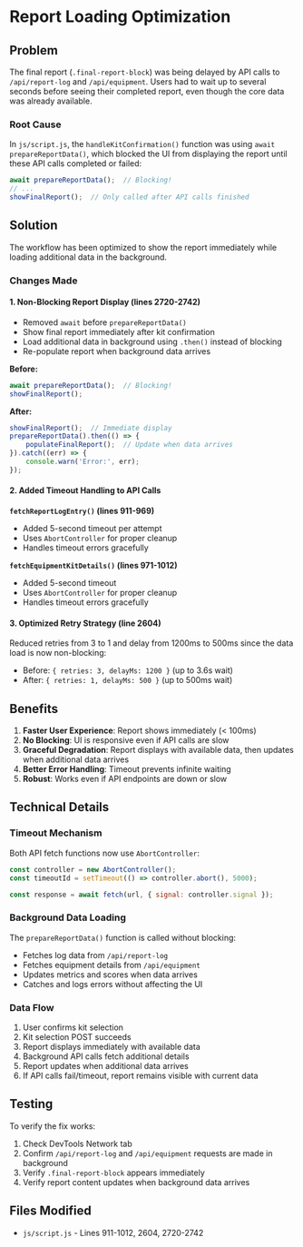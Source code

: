 # Report Loading Optimization

## Problem
The final report (`.final-report-block`) was being delayed by API calls to `/api/report-log` and `/api/equipment`. Users had to wait up to several seconds before seeing their completed report, even though the core data was already available.

### Root Cause
In `js/script.js`, the `handleKitConfirmation()` function was using `await prepareReportData()`, which blocked the UI from displaying the report until these API calls completed or failed:

```javascript
await prepareReportData();  // Blocking!
// ...
showFinalReport();  // Only called after API calls finished
```

## Solution
The workflow has been optimized to show the report immediately while loading additional data in the background.

### Changes Made

#### 1. Non-Blocking Report Display (lines 2720-2742)
- Removed `await` before `prepareReportData()`
- Show final report immediately after kit confirmation
- Load additional data in background using `.then()` instead of blocking
- Re-populate report when background data arrives

**Before:**
```javascript
await prepareReportData();  // Blocking!
showFinalReport();
```

**After:**
```javascript
showFinalReport();  // Immediate display
prepareReportData().then(() => {
    populateFinalReport();  // Update when data arrives
}).catch((err) => {
    console.warn('Error:', err);
});
```

#### 2. Added Timeout Handling to API Calls

**`fetchReportLogEntry()` (lines 911-969)**
- Added 5-second timeout per attempt
- Uses `AbortController` for proper cleanup
- Handles timeout errors gracefully

**`fetchEquipmentKitDetails()` (lines 971-1012)**  
- Added 5-second timeout
- Uses `AbortController` for proper cleanup
- Handles timeout errors gracefully

#### 3. Optimized Retry Strategy (line 2604)
Reduced retries from 3 to 1 and delay from 1200ms to 500ms since the data load is now non-blocking:
- Before: `{ retries: 3, delayMs: 1200 }` (up to 3.6s wait)
- After: `{ retries: 1, delayMs: 500 }` (up to 500ms wait)

## Benefits

1. **Faster User Experience**: Report shows immediately (< 100ms)
2. **No Blocking**: UI is responsive even if API calls are slow
3. **Graceful Degradation**: Report displays with available data, then updates when additional data arrives
4. **Better Error Handling**: Timeout prevents infinite waiting
5. **Robust**: Works even if API endpoints are down or slow

## Technical Details

### Timeout Mechanism
Both API fetch functions now use `AbortController`:
```javascript
const controller = new AbortController();
const timeoutId = setTimeout(() => controller.abort(), 5000);

const response = await fetch(url, { signal: controller.signal });
```

### Background Data Loading
The `prepareReportData()` function is called without blocking:
- Fetches log data from `/api/report-log`
- Fetches equipment details from `/api/equipment`
- Updates metrics and scores when data arrives
- Catches and logs errors without affecting the UI

### Data Flow
1. User confirms kit selection
2. Kit selection POST succeeds
3. Report displays immediately with available data
4. Background API calls fetch additional details
5. Report updates when additional data arrives
6. If API calls fail/timeout, report remains visible with current data

## Testing

To verify the fix works:
1. Check DevTools Network tab
2. Confirm `/api/report-log` and `/api/equipment` requests are made in background
3. Verify `.final-report-block` appears immediately
4. Verify report content updates when background data arrives

## Files Modified
- `js/script.js` - Lines 911-1012, 2604, 2720-2742

